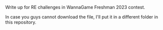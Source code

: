 Write up for RE challenges in WannaGame Freshman 2023 contest.

In case you guys cannot download the file, I'll put it in a different folder in this repository.
